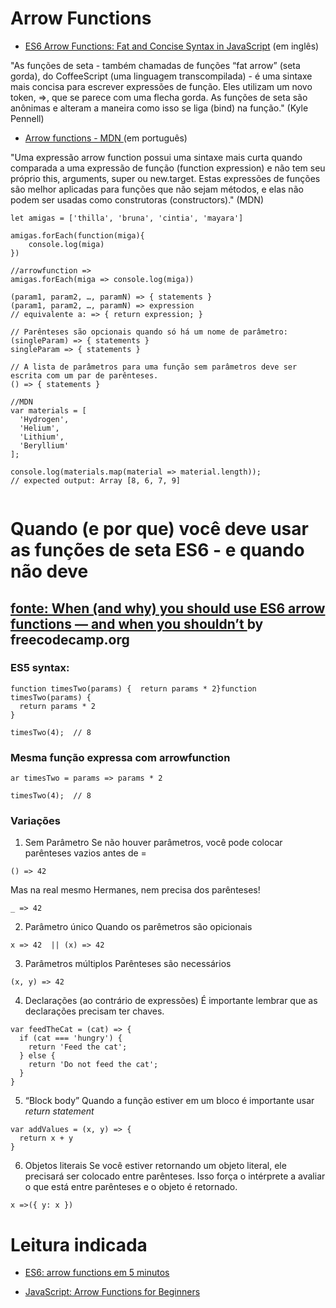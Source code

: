 # Arrow Functions

* [ES6 Arrow Functions: Fat and Concise Syntax in JavaScript](https://www.sitepoint.com/es6-arrow-functions-new-fat-concise-syntax-javascript/) (em inglês)

"As funções de seta - também chamadas de funções “fat arrow” (seta gorda), do CoffeeScript (uma linguagem transcompilada) - é uma sintaxe mais concisa para escrever expressões de função. Eles utilizam um novo token, =>, que se parece com uma flecha gorda. As funções de seta são anônimas e alteram a maneira como isso se liga (bind) na função." (Kyle Pennell)

* [Arrow functions - MDN ](https://developer.mozilla.org/pt-BR/docs/Web/JavaScript/Reference/Functions/Arrow_functions) (em português)

"Uma expressão arrow function possui uma sintaxe mais curta quando comparada a uma expressão de função (function expression) e não tem seu próprio this, arguments, super ou new.target. Estas expressões de funções são melhor aplicadas para funções que não sejam métodos, e elas não podem ser usadas como construtoras (constructors)." (MDN)


```
let amigas = ['thilla', 'bruna', 'cintia', 'mayara']

amigas.forEach(function(miga){
    console.log(miga)
})
```
```
//arrowfunction =>
amigas.forEach(miga => console.log(miga))

(param1, param2, …, paramN) => { statements }
(param1, param2, …, paramN) => expression
// equivalente a: => { return expression; }

// Parênteses são opcionais quando só há um nome de parâmetro:
(singleParam) => { statements }
singleParam => { statements }

// A lista de parâmetros para uma função sem parâmetros deve ser escrita com um par de parênteses.
() => { statements }

```
```
//MDN 
var materials = [
  'Hydrogen',
  'Helium',
  'Lithium',
  'Beryllium'
];

console.log(materials.map(material => material.length));
// expected output: Array [8, 6, 7, 9]


```
# Quando (e por que) você deve usar as funções de seta ES6 - e quando não deve
## [fonte: When (and why) you should use ES6 arrow functions — and when you shouldn’t ](https://www.freecodecamp.org/news/when-and-why-you-should-use-es6-arrow-functions-and-when-you-shouldnt-3d851d7f0b26/) by freecodecamp.org

### ES5 syntax:

```
function timesTwo(params) {  return params * 2}function timesTwo(params) {
  return params * 2
}

timesTwo(4);  // 8

```

### Mesma função expressa com arrowfunction 
```
ar timesTwo = params => params * 2

timesTwo(4);  // 8

```
### Variações

1. Sem Parâmetro 
Se não houver parâmetros, você pode colocar parênteses vazios antes de =

```
() => 42

```
Mas na real mesmo Hermanes, nem precisa dos parênteses!

```
_ => 42

```

2. Parâmetro único
Quando os parêmetros são opicionais

```
x => 42  || (x) => 42
```

3. Parâmetros múltiplos
Parênteses são necessários

```
(x, y) => 42
```

4. Declarações (ao contrário de expressões)
É importante lembrar que as declarações precisam ter chaves. 

```
var feedTheCat = (cat) => {
  if (cat === 'hungry') {
    return 'Feed the cat';
  } else {
    return 'Do not feed the cat';
  }
}
```

5. “Block body”
Quando a função estiver em um bloco é importante usar _return statement_

```
var addValues = (x, y) => {
  return x + y
}
```

6. Objetos literais
Se você estiver retornando um objeto literal, ele precisará ser colocado entre parênteses. Isso força o intérprete a avaliar o que está entre parênteses e o objeto é retornado.

```
x =>({ y: x })
```





# Leitura indicada

* [ES6: arrow functions em 5 minutos](https://raphaelfabeni.com/es6-arrow-functions/) 

* [JavaScript: Arrow Functions for Beginners](https://codeburst.io/javascript-arrow-functions-for-beginners-926947fc0cdc) 



